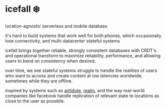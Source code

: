 # icefall :snowflake:

location-agnostic serverless and mobile database

it's hard to build systems that work well for both phones, which occasionally lose connectivity, and multi-datacenter stateful systems

icefall brings together reliable, strongly consistent databases with CRDT's and operational transform to maximize reliability, performance,
and allowing users to bend on consistency when desired.

over time, we see stateful systems struggle to handle the realities of users who want to access and create content at low latencies worldwide, 
sometimes while they are offline.

inspired by systems such as [antidote](http://syncfree.github.io/antidote/), [realm](https://github.com/realm/realm-core), and
the way real-world companies like facebook handle replication of relevant state to locations as close to the user as possible.
